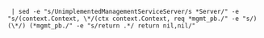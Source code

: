 ` | sed -e "s/UnimplementedManagementServiceServer/s *Server/" -e "s/(context.Context, \*/(ctx context.Context, req *mgmt_pb./" -e "s/) (\*/) (*mgmt_pb./" -e "s/return .*/ return nil,nil/"`
